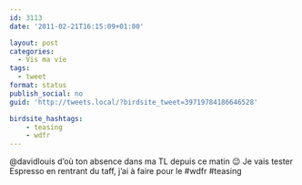 ```yaml
---
id: 3113
date: '2011-02-21T16:15:09+01:00'

layout: post
categories:
  - Vis ma vie
tags:
  - tweet
format: status
publish_social: no
guid: 'http://tweets.local/?birdsite_tweet=39719784186646528'

birdsite_hashtags:
    - teasing
    - wdfr
---
```


@davidlouis d’où ton absence dans ma TL depuis ce matin 😉 Je vais tester Espresso en rentrant du taff, j’ai à faire pour le #wdfr #teasing